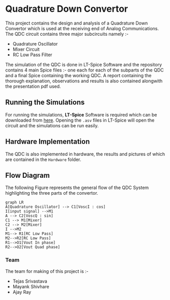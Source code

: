 # Quadrature Down Convertor

This project contains the design and analysis of a Quadrature Down Convertor which is used at the receiving end of Analog Communications. The QDC circuit contains three major subcircuits namely :- 
* Quadrature Oscillator
* Mixer Circuit
* RC Low Pass Filter

The simulation of the QDC is done in LT-Spice Software and the repository contains 4 main Spice files :- one each for each of the subparts of the QDC and a final Spice containing the working QDC. A report containing the thorough explanation, observations and results is also contained alongwith the presentation pdf used.

## Running the Simulations

For running the simulations, **LT-Spice** Software is required which can be downloaded from [here](https://ltspice-iv.en.lo4d.com/windows). Opening the `.asv` files in LT-Spice will open the circuit and the simulations can be run easily.

## Hardware Implementation
The QDC is also implemented in hardware, the results and pictures of which are contained in the `Hardware` folder. 

## Flow Diagram
The following Figure represents the general flow of the QDC System highlighting the three parts of the convertor.


```mermaid
graph LR
A[Quadrature Oscillator] --> C1[VoscI : cos]
I[input signal] -->M1
A --> C2[VoscQ : sin]
C1 --> M1[Mixer]
C2 --> M2[Mixer]
I -->M2
M1--> R1[RC Low Pass]
M2-->R2[RC Low Pass]
R1-->O1[Vout In phase]
R2-->O2[Vout Quad phase]

```
### Team
The team for making of this project is :-
* Tejas Srivastava
* Mayank Shivhare
* Ajay Ray
